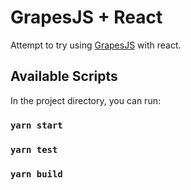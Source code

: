 # GrapesJS + React

Attempt to try using [GrapesJS](https://grapesjs.com/) with react.

## Available Scripts

In the project directory, you can run:

### `yarn start`
### `yarn test`
### `yarn build`
